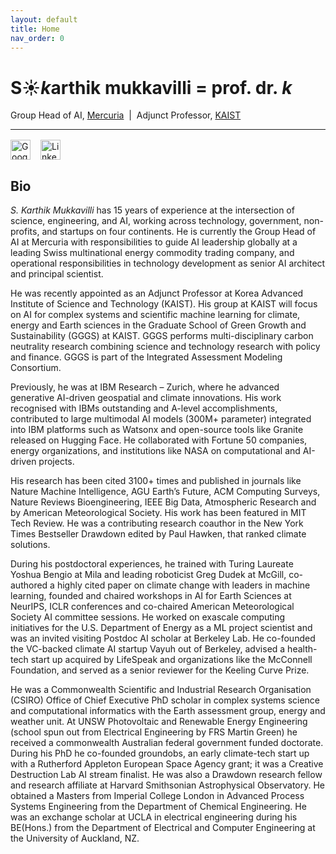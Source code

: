 ```yaml
---
layout: default
title: Home
nav_order: 0
---
```


# S☀️*k*arthik mukkavilli = prof. dr. *k*

Group Head of AI, [Mercuria](https://www.mercuria.com) &nbsp;|&nbsp; Adjunct Professor, [KAIST](https://gggs.kaist.ac.kr)

---

<div style="display:flex; gap:1rem; margin-top:1rem">
  <a href="https://scholar.google.com/citations?user=DKFiD7cAAAAJ" title="Google Scholar">
    <img src="https://cdn.jsdelivr.net/gh/simple-icons/simple-icons/icons/googlescholar.svg"
         alt="Google Scholar" width="32">
  </a>
  <a href="https://www.linkedin.com/in/YOUR_HANDLE" title="Linked In">
    <img src="https://cdn.jsdelivr.net/gh/simple-icons/simple-icons/icons/linkedin.svg"
         alt="Linked In" width="32">
  </a>
</div>

## Bio

*S. Karthik Mukkavilli* has 15 years of experience at the intersection of science, engineering, and AI, working across technology, government, non-profits, and startups on four continents. He is currently the Group Head of AI at Mercuria with responsibilities to guide AI leadership globally at a leading Swiss multinational energy commodity trading company, and operational responsibilities in technology development as senior AI architect and principal scientist. 

He was recently appointed as an Adjunct Professor at Korea Advanced Institute of Science and Technology (KAIST). His group at KAIST will focus on AI for complex systems and scientific machine learning for climate, energy and Earth sciences in the Graduate School of Green Growth and Sustainability (GGGS) at KAIST. GGGS performs multi-disciplinary carbon neutrality research combining science and technology research with policy and finance. GGGS is part of the Integrated Assessment Modeling Consortium.

Previously, he was at IBM Research – Zurich, where he advanced generative AI-driven geospatial and climate innovations. His work recognised with IBMs outstanding and A-level accomplishments, contributed to large multimodal AI models (300M+ parameter) integrated into IBM platforms such as Watsonx and open-source tools like Granite released on Hugging Face. He collaborated with Fortune 50 companies, energy organizations, and institutions like NASA on computational and AI-driven projects.

His research has been cited 3100+ times and published in journals like Nature Machine Intelligence, AGU Earth’s Future, ACM Computing Surveys, Nature Reviews Bioengineering, IEEE Big Data, Atmospheric Research and by American Meteorological Society. His work has been featured in MIT Tech Review. He was a contributing research coauthor in the New York Times Bestseller Drawdown edited by Paul Hawken, that ranked climate solutions.

During his postdoctoral experiences, he trained with Turing Laureate Yoshua Bengio at Mila and leading roboticist Greg Dudek at McGill, co-authored a highly cited paper on climate change with leaders in machine learning, founded and chaired workshops in AI for Earth Sciences at NeurIPS, ICLR conferences and co-chaired American Meteorological Society AI committee sessions. He worked on exascale computing initiatives for the U.S. Department of Energy as a ML project scientist and was an invited visiting Postdoc AI scholar at Berkeley Lab. He co-founded the VC-backed climate AI startup Vayuh out of Berkeley, advised a health-tech start up acquired by LifeSpeak and organizations like the McConnell Foundation, and served as a senior reviewer for the Keeling Curve Prize. 

He was a Commonwealth Scientific and Industrial Research Organisation (CSIRO) Office of Chief Executive PhD scholar in complex systems science and computational informatics with the Earth assessment group, energy and weather unit. At UNSW Photovoltaic and Renewable Energy Engineering (school spun out from Electrical Engineering by FRS Martin Green) he received a commonwealth Australian federal government funded doctorate. During his PhD he co-founded groundobs, an early climate-tech start up with a Rutherford Appleton European Space Agency grant; it was a Creative Destruction Lab AI stream finalist. He was also a Drawdown research fellow and research affiliate at Harvard Smithsonian Astrophysical Observatory. He obtained a Masters from Imperial College London in Advanced Process Systems Engineering from the Department of Chemical Engineering. He was an exchange scholar at UCLA in electrical engineering during his BE(Hons.) from the Department of Electrical and Computer Engineering at the University of Auckland, NZ.
